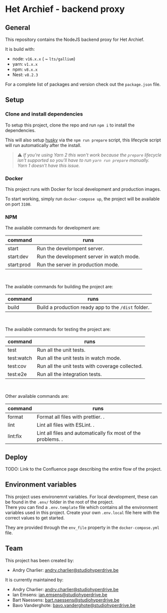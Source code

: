 # Het Archief - backend proxy

## General

This repository contains the NodeJS backend proxy for Het Archief.

It is build with:
- node: `v16.x.x` ( ~ `lts/gallium`)
- yarn: `v1.x.x`
- npm: `v8.x.x`
- Nest: `v8.2.3`

For a complete list of packages and version check out the `package.json` file.

## Setup

### Clone and install dependencies
To setup this project, clone the repo and run `npm i` to install the dependencies.

This will also setup [husky](https://github.com/typicode/husky) via the `npm run prepare` script,
this lifecycle script will run automatically after the install.

> ⚠️ _If you're using Yarn 2 this won't work because the `prepare` lifecycle isn't supported so
> you'll have to run `yarn run prepare` manually.  
> Yarn 1 doesn't have this issue._

### Docker
This project runs with Docker for local development and production images.

To start working, simply run `docker-compose up`, the project will be available on port `3100`.

### NPM

The available commands for development are:

| command      | runs                                                                                                 |
|--------------|------------------------------------------------------------------------------------------------------|
| start        | Run the develompent server.                                                                          |
| start:dev    | Run the development server in watch mode.                                                            |
| start:prod   | Run the server in production mode.                                                                   |
<br>

The available commands for building the project are:

| command      | runs                                                                                                 |
|--------------|------------------------------------------------------------------------------------------------------|
| build        | Build a production ready app to the `/dist` folder.                                                  |
<br>

The available commands for testing the project are:

| command      | runs                                                                                                 |
|--------------|------------------------------------------------------------------------------------------------------|
| test         | Run all the unit tests.                                                                              |
| test:watch   | Run all the unit tests in watch mode.                                                                |
| test:cov     | Run all the unit tests with coverage collected.                                                      |
| test:e2e     | Run all the integration tests.                                                                       |
<br>

Other available commands are:

| command      | runs                                                                                                 |
|--------------|------------------------------------------------------------------------------------------------------|
| format       | Format all files with prettier.         .                                                            |
| lint         | Lint all files with ESLint.             .                                                            |
| lint:fix     | Lint all files and automatically fix most of the problems.             .                             |

## Deploy

TODO: Link to the Confluence page describing the entire flow of the project.

## Environment variables

This project uses environemnt variables. For local development, these can be found in the `.env/`
folder in the root of the project.  
There you can find a `.env.template` file which contains all the environment variables used in this
project. Create your own `.env.local` file here with the correct values to get started.

They are provided through the `env_file` property in the `docker-compose.yml` file.

## Team

This project has been created by:
- Andry Charlier: andry.charlier@studiohyperdrive.be

It is currently maintained by:
- Andry Charlier: andry.charlier@studiohyperdrive.be
- Ian Emsens: ian.emsens@studiohyperdrive.be
- Bart Naessens: bart.naessens@studiohyperdrive.be
- Bavo Vanderghote: bavo.vanderghote@studiohyperdrive.be
